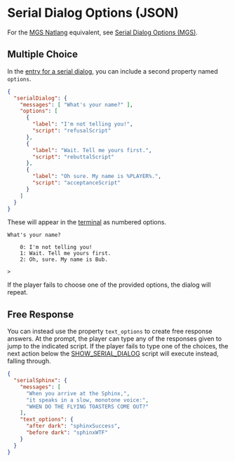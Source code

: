# Serial Dialog Options (JSON)

For the [MGS Natlang](../mgs/mgs_natlang) equivalent, see [Serial Dialog Options (MGS)](../mgs/serial_dialog_options_mgs).

## Multiple Choice

In the [entry for a serial dialog](../dialogs/serial_dialogs_json), you can include a second property named `options`.

```json
{
  "serialDialog": {
    "messages": [ "What's your name?" ],
    "options": [
      {
        "label": "I'm not telling you!",
        "script": "refusalScript"
      },
      {
        "label": "Wait. Tell me yours first.",
        "script": "rebuttalScript"
      },
      {
        "label": "Oh sure. My name is %PLAYER%.",
        "script": "acceptanceScript"
      }
    ]
  }
}
```

These will appear in the [terminal](../terminal.md) as numbered options.

```
What's your name?

    0: I'm not telling you!
    1: Wait. Tell me yours first.
    2: Oh, sure. My name is Bub.

>
```

If the player fails to choose one of the provided options, the dialog will repeat.

## Free Response

You can instead use the property `text_options` to create free response answers. At the prompt, the player can type any of the responses given to jump to the indicated script. If the player fails to type one of the choices, the next action below the [SHOW_SERIAL_DIALOG](../actions/SHOW_SERIAL_DIALOG) script will execute instead, falling through.

```json
{
  "serialSphinx": {
    "messages": [
      "When you arrive at the Sphinx,",
      "it speaks in a slow, monotone voice:",
      "WHEN DO THE FLYING TOASTERS COME OUT?"
    ],
    "text_options": {
      "after dark": "sphinxSuccess",
      "before dark": "sphinxWTF"
    }
  }
}
```
